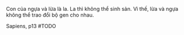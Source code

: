 Con của ngựa và lừa là la. La thì không thể sinh sản. Vì thế, lừa và ngựa không thể trao đổi bộ gen cho nhau.

Sapiens, p13
#TODO 

